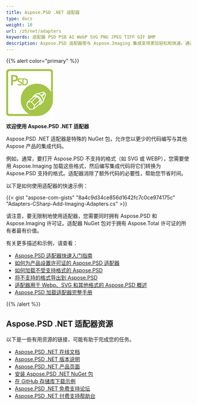 ```yaml
---
title: Aspose.PSD .NET 适配器
type: docs
weight: 10
url: /zh/net/adapters
keywords: 适配器 PSD PSB AI WebP SVG PNG JPEG TIFF GIF BMP
description: Aspose.PSD 适配器使与 Aspose.Imaging 集成变得更加轻松和快速。通过 C# 打开并编辑类似于 Photoshop 样式的附加格式，如 PSD PSB AI WebP SVG PNG JPEG TIFF GIF BMP。无需安装 Adobe Photoshop 或 Illustrator。只需添加 NuGet 包作为引用。与图片库实现无缝集成。
---
```


{{% alert color="primary" %}} 

**![Aspose.PSD .NET 产品标识](aspose_psd-for-net-adapter.png)**

**欢迎使用 Aspose.PSD .NET 适配器**

Aspose.PSD .NET 适配器是特殊的 NuGet 包，允许您以更少的代码编写与其他 Aspose 产品的集成代码。

例如，通常，要打开 Aspose.PSD 不支持的格式（如 SVG 或 WEBP），您需要使用 Aspose.Imaging 加载这些格式，然后编写集成代码将它们转换为 Aspose.PSD 支持的格式。适配器消除了额外代码的必要性，帮助您节省时间。

以下是如何使用适配器的快速示例：

{{< gist "aspose-com-gists" "8a4c9d34ce856d1642fc7c0ce974175c" "Adapters-CSharp-Add-Imaging-Adapters.cs" >}}

请注意，要无限制地使用适配器，您需要同时拥有 Aspose.PSD 和 Aspose.Imaging 许可证。适配器 NuGet 包对于拥有 Aspose.Total 许可证的所有者最有价值。

有关更多描述和示例，请查看：
- [Aspose.PSD 适配器快速入门指南](/zh/psd/net/adapters/quick-start)
- [如何为产品设置许可证的 Aspose.PSD 适配器](/zh/psd/net/adapters/license)
- [如何加载不受支持格式的 Aspose.PSD](/zh/psd/net/adapters/load-unsupported-formats)
- [将不支持的格式导出到 Aspose.PSD](/zh/psd/net/adapters/export-to-unsupported-formats)
- [适配器用于 Webp、SVG 和其他格式的 Aspose.PSD 概述](/zh/psd/net/adapters/working-with-webp-svg-formats-overview)
- [Aspose.PSD 加载适配器完整手册](/zh/psd/net/adapters/full-manual)

{{% /alert %}} 

## **Aspose.PSD .NET 适配器资源**

以下是一些有用资源的链接，可能有助于完成您的任务。

- [Aspose.PSD .NET 在线文档](/zh/psd/net/adapters)
- [Aspose.PSD .NET 版本说明](/zh/psd/net/adapters/release-notes/)
- [Aspose.PSD .NET 产品页面](https://products.aspose.com/psd/net)
- [安装 Aspose.PSD .NET NuGet 包](https://www.nuget.org/packages/Aspose.PSD.Adapters.Imaging/)
- [在 GitHub 存储库下载示例](https://github.com/aspose-psd/Aspose.PSD-for-.NET)
- [Aspose.PSD .NET 免费支持论坛](https://forum.aspose.com/c/psd)
- [Aspose.PSD .NET 付费支持帮助台](https://helpdesk.aspose.com/)

